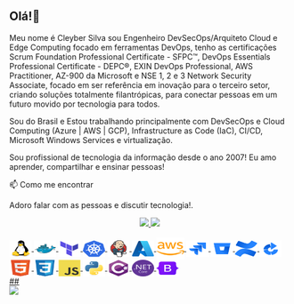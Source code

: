 ##  Olá!👋

Meu nome é Cleyber Silva sou Engenheiro DevSecOps/Arquiteto Cloud e Edge Computing focado em ferramentas DevOps, tenho as certificações Scrum Foundation Professional Certificate - SFPC™, DevOps Essentials Professional Certificate - DEPC®, EXIN DevOps Professional, AWS Practitioner, AZ-900 da Microsoft e NSE 1, 2 e 3 Network Security Associate,  focado em ser referência em inovação para o terceiro setor, criando soluções totalmente filantrópicas, para conectar pessoas em um futuro movido por tecnologia para todos.

Sou do Brasil e Estou trabalhando principalmente com DevSecOps e Cloud Computing (Azure | AWS | GCP), Infrastructure as Code (IaC), CI/CD, Microsoft Windows Services e virtualização.

Sou profissional de tecnologia da informação desde o ano 2007! Eu amo aprender, compartilhar e ensinar pessoas!

📫 Como me encontrar

Adoro falar com as pessoas e discutir tecnologia!.
<div align = "center">
  <a href="https://github.com/cleybersilva">
  <img height = "180em" src = "https://github-readme-stats.vercel.app/api?username=cleybersilva&show_icons=true&theme=dracula&include_all_commits=true&count_private=true" />
  <img height = "180em" src = "https://github-readme-stats.vercel.app/api/top-langs/?username=cleybersilva&layout=compact&langs_count=7&theme=dracula" />
</div>
<div style = "display: inline_block"> <br>
  <img align = "center" alt = "Cleyber-Linux" height = "30" width = "40" src = https://github.com/devicons/devicon/blob/master/icons/linux/linux-original.svg>
  <img align = "center" alt = "Cleyber-Docker" height = "30" width = "40" src = https://github.com/devicons/devicon/blob/master/icons/docker/docker-original.svg>
  <img align = "center" alt = "Cleyber-Terraform" height = "30" width = "40" src = https://github.com/devicons/devicon/blob/master/icons/terraform/terraform-original.svg>
  <img align = "center" alt = "Cleyber-Kubernetes" height = "30" width = "40" src = https://github.com/devicons/devicon/blob/master/icons/kubernetes/kubernetes-plain.svg>
  <img align = "center" alt = "Cleyber-Jenkins" height = "30" width = "40" src = https://github.com/devicons/devicon/blob/master/icons/jenkins/jenkins-original.svg>
  <img align = "center" alt = "Cleyber-Azure" height = "30" width = "40" src = https://github.com/devicons/devicon/blob/master/icons/azure/azure-original.svg>
  <img align = "center" alt = "Cleyber-AWS" height = "40" width = "50" src = https://github.com/devicons/devicon/blob/master/icons/amazonwebservices/amazonwebservices-plain-wordmark.svg>
  <img align = "center" alt = "Cleyber-Jira" height = "30" width = "40" src = https://github.com/devicons/devicon/blob/master/icons/jira/jira-original.svg>
  <img align = "center" alt = "Cleyber-BitBucket" height = "30" width = "40" src = https://github.com/devicons/devicon/blob/master/icons/bitbucket/bitbucket-original.svg>
  <img align = "center" alt = "Cleyber-Confluence" height = "30" width = "40" src = https://github.com/devicons/devicon/blob/master/icons/confluence/confluence-original.svg>
  <img align = "center" alt = "Cleyber-Bamboo" height = "30" width = "40" src = https://github.com/devicons/devicon/blob/master/icons/bamboo/bamboo-original.svg>
  <img align = "center" alt = "Cleyber-HTML" height = "30" width = "40" src = https://raw.githubusercontent.com/devicons/devicon/2ae2a900d2f041da66e950e4d48052658d850630/icons/html5/html5-original.svg>
  <img align = "center" alt = "Cleyber-CSS" height = "30" width = "40" src = https://raw.githubusercontent.com/devicons/devicon/2ae2a900d2f041da66e950e4d48052658d850630/icons/css3/css3-original.svg>
  <img align = "center" alt = "Cleyber-Js" height = "30" width = "40" src = https://raw.githubusercontent.com/devicons/devicon/2ae2a900d2f041da66e950e4d48052658d850630/icons/javascript/javascript-original.svg>
  <img align = "center" alt = "Cleyber-Python" height = "30" width = "40" src = https://raw.githubusercontent.com/devicons/devicon/2ae2a900d2f041da66e950e4d48052658d850630/icons/python/python-original.svg>
  <img align = "center" alt = "Cleyber-Csharp" height = "30" width = "40" src = https://raw.githubusercontent.com/devicons/devicon/2ae2a900d2f041da66e950e4d48052658d850630/icons/csharp/csharp-original.svg>
  <img align = "center" alt = "Cleyber-.NET Core" height = "30" width = "40" src = https://github.com/devicons/devicon/blob/master/icons/dotnetcore/dotnetcore-original.svg>
  <img align = "center" alt = "Cleyber-Bootstrap" height = "30" width = "40" src = https://raw.githubusercontent.com/devicons/devicon/2ae2a900d2f041da66e950e4d48052658d850630/icons/bootstrap/bootstrap-original.svg>
  </div>  
  ##
 
<div>    
  <a href="https://www.linkedin.com/in/cleybersilva/" target="_blank"> <img src = https://img.shields.io/badge/LinkedIn-0077B5?style=for-the-badge&logo=linkedin&logoColor=white "target =" _ blank "> </a>     
             
</div>
